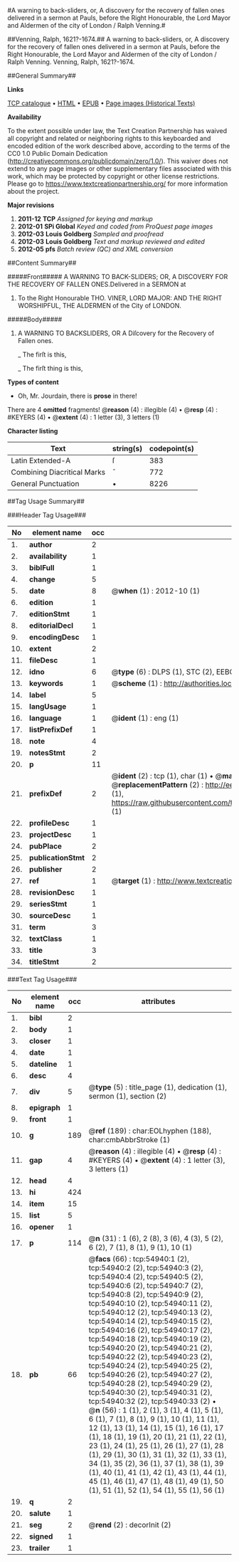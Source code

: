 #A warning to back-sliders, or, A discovery for the recovery of fallen ones delivered in a sermon at Pauls, before the Right Honourable, the Lord Mayor and Aldermen of the city of London / Ralph Venning.#

##Venning, Ralph, 1621?-1674.##
A warning to back-sliders, or, A discovery for the recovery of fallen ones delivered in a sermon at Pauls, before the Right Honourable, the Lord Mayor and Aldermen of the city of London / Ralph Venning.
Venning, Ralph, 1621?-1674.

##General Summary##

**Links**

[TCP catalogue](http://www.ota.ox.ac.uk/tcp/)  • 
[HTML](http://tei.it.ox.ac.uk/tcp/Texts-HTML/free/A64/A64836.html)  • 
[EPUB](http://tei.it.ox.ac.uk/tcp/Texts-EPUB/free/A64/A64836.epub) • 
[Page images (Historical Texts)](https://historicaltexts.jisc.ac.uk/eebo-12145255e)

**Availability**

To the extent possible under law, the Text Creation Partnership has waived all copyright and related or neighboring rights to this keyboarded and encoded edition of the work described above, according to the terms of the CC0 1.0 Public Domain Dedication (http://creativecommons.org/publicdomain/zero/1.0/). This waiver does not extend to any page images or other supplementary files associated with this work, which may be protected by copyright or other license restrictions. Please go to https://www.textcreationpartnership.org/ for more information about the project.

**Major revisions**

1. __2011-12__ __TCP__ *Assigned for keying and markup*
1. __2012-01__ __SPi Global__ *Keyed and coded from ProQuest page images*
1. __2012-03__ __Louis Goldberg__ *Sampled and proofread*
1. __2012-03__ __Louis Goldberg__ *Text and markup reviewed and edited*
1. __2012-05__ __pfs__ *Batch review (QC) and XML conversion*

##Content Summary##

#####Front#####
A WARNING TO BACK-SLIDERS; OR, A DISCOVERY FOR THE RECOVERY OF FALLEN ONES.Delivered in a SERMON at 
1. To the Right Honourable THO. VINER, LORD MAJOR: AND THE RIGHT WORSHIPFUL, THE ALDERMEN of the City of LONDON.

#####Body#####

1. A WARNING TO BACKSLIDERS, OR A Diſcovery for the Recovery of Fallen ones.

    _ The firſt is this,

    _ The firſt thing is this,

**Types of content**

  * Oh, Mr. Jourdain, there is **prose** in there!

There are 4 **omitted** fragments! 
 @__reason__ (4) : illegible (4)  •  @__resp__ (4) : #KEYERS (4)  •  @__extent__ (4) : 1 letter (3), 3 letters (1)

**Character listing**


|Text|string(s)|codepoint(s)|
|---|---|---|
|Latin Extended-A|ſ|383|
|Combining             Diacritical Marks|̄|772|
|General Punctuation|•|8226|

##Tag Usage Summary##

###Header Tag Usage###

|No|element name|occ|attributes|
|---|---|---|---|
|1.|__author__|2||
|2.|__availability__|1||
|3.|__biblFull__|1||
|4.|__change__|5||
|5.|__date__|8| @__when__ (1) : 2012-10 (1)|
|6.|__edition__|1||
|7.|__editionStmt__|1||
|8.|__editorialDecl__|1||
|9.|__encodingDesc__|1||
|10.|__extent__|2||
|11.|__fileDesc__|1||
|12.|__idno__|6| @__type__ (6) : DLPS (1), STC (2), EEBO-CITATION (1), OCLC (1), VID (1)|
|13.|__keywords__|1| @__scheme__ (1) : http://authorities.loc.gov/ (1)|
|14.|__label__|5||
|15.|__langUsage__|1||
|16.|__language__|1| @__ident__ (1) : eng (1)|
|17.|__listPrefixDef__|1||
|18.|__note__|4||
|19.|__notesStmt__|2||
|20.|__p__|11||
|21.|__prefixDef__|2| @__ident__ (2) : tcp (1), char (1)  •  @__matchPattern__ (2) : ([0-9\-]+):([0-9IVX]+) (1), (.+) (1)  •  @__replacementPattern__ (2) : http://eebo.chadwyck.com/downloadtiff?vid=$1&page=$2 (1), https://raw.githubusercontent.com/textcreationpartnership/Texts/master/tcpchars.xml#$1 (1)|
|22.|__profileDesc__|1||
|23.|__projectDesc__|1||
|24.|__pubPlace__|2||
|25.|__publicationStmt__|2||
|26.|__publisher__|2||
|27.|__ref__|1| @__target__ (1) : http://www.textcreationpartnership.org/docs/. (1)|
|28.|__revisionDesc__|1||
|29.|__seriesStmt__|1||
|30.|__sourceDesc__|1||
|31.|__term__|3||
|32.|__textClass__|1||
|33.|__title__|3||
|34.|__titleStmt__|2||


###Text Tag Usage###

|No|element name|occ|attributes|
|---|---|---|---|
|1.|__bibl__|2||
|2.|__body__|1||
|3.|__closer__|1||
|4.|__date__|1||
|5.|__dateline__|1||
|6.|__desc__|4||
|7.|__div__|5| @__type__ (5) : title_page (1), dedication (1), sermon (1), section (2)|
|8.|__epigraph__|1||
|9.|__front__|1||
|10.|__g__|189| @__ref__ (189) : char:EOLhyphen (188), char:cmbAbbrStroke (1)|
|11.|__gap__|4| @__reason__ (4) : illegible (4)  •  @__resp__ (4) : #KEYERS (4)  •  @__extent__ (4) : 1 letter (3), 3 letters (1)|
|12.|__head__|4||
|13.|__hi__|424||
|14.|__item__|15||
|15.|__list__|5||
|16.|__opener__|1||
|17.|__p__|114| @__n__ (31) : 1 (6), 2 (8), 3 (6), 4 (3), 5 (2), 6 (2), 7 (1), 8 (1), 9 (1), 10 (1)|
|18.|__pb__|66| @__facs__ (66) : tcp:54940:1 (2), tcp:54940:2 (2), tcp:54940:3 (2), tcp:54940:4 (2), tcp:54940:5 (2), tcp:54940:6 (2), tcp:54940:7 (2), tcp:54940:8 (2), tcp:54940:9 (2), tcp:54940:10 (2), tcp:54940:11 (2), tcp:54940:12 (2), tcp:54940:13 (2), tcp:54940:14 (2), tcp:54940:15 (2), tcp:54940:16 (2), tcp:54940:17 (2), tcp:54940:18 (2), tcp:54940:19 (2), tcp:54940:20 (2), tcp:54940:21 (2), tcp:54940:22 (2), tcp:54940:23 (2), tcp:54940:24 (2), tcp:54940:25 (2), tcp:54940:26 (2), tcp:54940:27 (2), tcp:54940:28 (2), tcp:54940:29 (2), tcp:54940:30 (2), tcp:54940:31 (2), tcp:54940:32 (2), tcp:54940:33 (2)  •  @__n__ (56) : 1 (1), 2 (1), 3 (1), 4 (1), 5 (1), 6 (1), 7 (1), 8 (1), 9 (1), 10 (1), 11 (1), 12 (1), 13 (1), 14 (1), 15 (1), 16 (1), 17 (1), 18 (1), 19 (1), 20 (1), 21 (1), 22 (1), 23 (1), 24 (1), 25 (1), 26 (1), 27 (1), 28 (1), 29 (1), 30 (1), 31 (1), 32 (1), 33 (1), 34 (1), 35 (2), 36 (1), 37 (1), 38 (1), 39 (1), 40 (1), 41 (1), 42 (1), 43 (1), 44 (1), 45 (1), 46 (1), 47 (1), 48 (1), 49 (1), 50 (1), 51 (1), 52 (1), 54 (1), 55 (1), 56 (1)|
|19.|__q__|2||
|20.|__salute__|1||
|21.|__seg__|2| @__rend__ (2) : decorInit (2)|
|22.|__signed__|1||
|23.|__trailer__|1||
